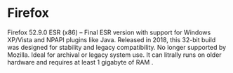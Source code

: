 # Firefox
Firefox 52.9.0 ESR (x86) – Final ESR version with support for Windows XP/Vista and NPAPI plugins like Java. Released in 2018, this 32-bit build was designed for stability and legacy compatibility. No longer supported by Mozilla. Ideal for archival or legacy system use. It can litrally runs on older hardware and requires at least 1 gigabyte of RAM .
